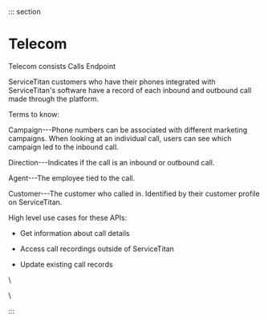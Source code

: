 <div>

::: section
<div>

<div>

</div>

<div>

<div>

# Telecom

Telecom consists Calls Endpoint

ServiceTitan customers who have their phones integrated with
ServiceTitan's software have a record of each inbound and outbound call
made through the platform. 

Terms to know:

Campaign---Phone numbers can be associated with different marketing
campaigns. When looking at an individual call, users can see which
campaign led to the inbound call.

Direction---Indicates if the call is an inbound or outbound call.

Agent---The employee tied to the call.

Customer---The customer who called in. Identified by their customer
profile on ServiceTitan. 

High level use cases for these APIs:

-   Get information about call details 

-   Access call recordings outside of ServiceTitan

-   Update existing call records 

\

\

</div>

</div>

</div>
:::

</div>
